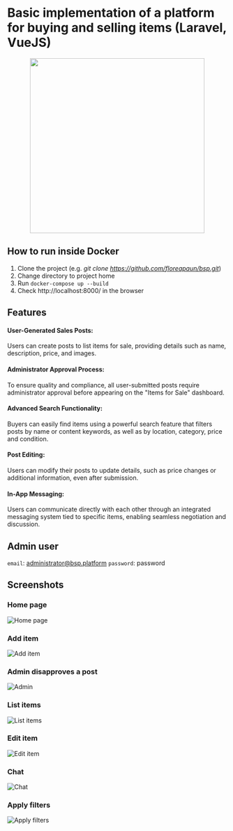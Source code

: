 # Basic implementation of a platform for buying and selling items (Laravel, VueJS)

<p align="center"><a href="https://laravel.com" target="_blank"><img src="https://i.ibb.co/vxJCVBM/sb89a5opxft3c3efzd4c.webp" width="400"></a></p>

## How to run inside Docker

1. Clone the project (e.g. *git clone https://github.com/floreapaun/bsp.git*)
2. Change directory to project home
3. Run ```docker-compose up --build ```
4. Check http://localhost:8000/ in the browser

## Features
#### User-Generated Sales Posts:
Users can create posts to list items for sale, providing details such as name, description, price, and images.

#### Administrator Approval Process:
To ensure quality and compliance, all user-submitted posts require administrator approval before appearing on the "Items for Sale" dashboard.

#### Advanced Search Functionality:
Buyers can easily find items using a powerful search feature that filters posts by name or content keywords, as well as by location, category, price and condition.

#### Post Editing:
Users can modify their posts to update details, such as price changes or additional information, even after submission.

#### In-App Messaging:
Users can communicate directly with each other through an integrated messaging system tied to specific items, enabling seamless negotiation and discussion.

## Admin user
`email`: administrator@bsp.platform
`password`: password

## Screenshots
### Home page
![Home page](https://i.ibb.co/166Cdff/Screenshot-2024-12-09-at-15-53-10-Welcome-Laravel.png)

### Add item
![Add item](https://i.ibb.co/JFWg97br/Screenshot-2025-01-29-at-16-42-47-Dashboard-Laravel.png)

### Admin disapproves a post
![Admin](https://i.ibb.co/B5xyCm5m/Screenshot-2025-01-29-at-16-36-55-Dashboard-Laravel.png)

### List items
![List items](https://i.ibb.co/XYwV3Q2/Screenshot-2025-01-10-at-18-26-15-Dashboard-Laravel.png)

### Edit item
![Edit item](https://i.ibb.co/VS8qJ60/Screenshot-2025-01-10-at-18-26-47-My-posts-Laravel.png)

### Chat
![Chat](https://i.ibb.co/v1vV2JN/Screenshot-2025-01-06-at-16-23-26-Messenger-Laravel.png)

### Apply filters
![Apply filters](https://i.ibb.co/twRqhT8/Screenshot-2025-01-10-at-18-33-51-Dashboard-Laravel.png)




